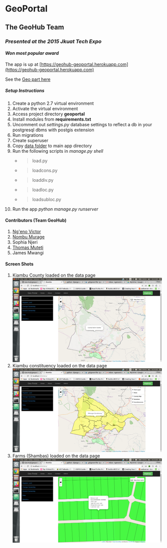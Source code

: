 # GeoPortal

## The GeoHub Team

### _Presented at the 2015 Jkuat Tech Expo_

#### _Won most popular award_

The app is up at [https://geohub-geoportal.herokuapp.com](https://geohub-geoportal.herokuapp.com)

See the [Geo part here](https://geohub-geoportal.herokuapp.com/data/)

##### _Setup Instructions_

1. Create a python 2.7 virtual environment
2. Activate the virtual environment
3. Access project directory  **geoportal**
4. Install modules from **requirements.txt**
5. Uncomment out _settings.py_ database settings to reflect a db in your postgresql dbms with postgis extension
6. Run migrations
7. Create superuser
8. Copy [data folder](https://drive.google.com/open?id=0B3BfzupGx1AFNzRLUGRnanlkWk0) to main app directory
9. Run the following scripts in _manage.py shell_
    * > load.py
    * > loadcons.py
    * > loaddiv.py
    * > loadloc.py
    * > loadsubloc.py
10. Run the app _python manage.py runserver_

#### Contributors (Team GeoHub)

1. [Ng'eno Victor](https://github.com/ngenovictor)
2. [Nombu Murage](https://github.com/nombumurage)
3. Sophia Njeri
4. [Thomas Muteti](https://github.com/Thom03)
5. James Mwangi

#### Screen Shots

1. Kiambu County loaded on the data page
    ![Kiambu County](screenshots/kiambu_county.png)
2. Kiambu constituency loaded on the data page
    ![Constituency View](screenshots/constituency_view.png)
3. Farms (Shambas) loaded on the data page
    ![Shamba View Example](screenshots/shamba_view_rates_paid.png)
